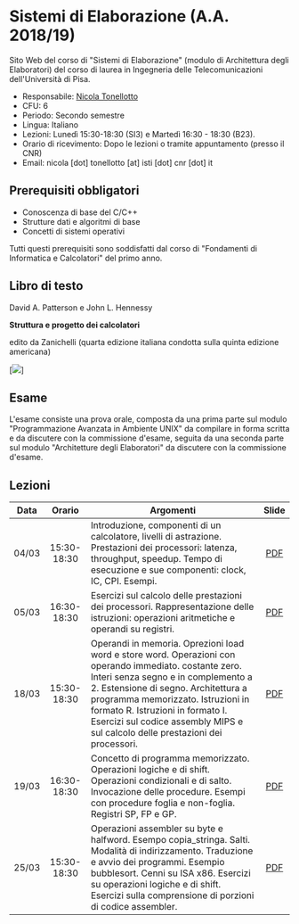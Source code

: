 # Sistemi di Elaborazione (A.A. 2018/19)

Sito Web del corso di "Sistemi di Elaborazione" (modulo di Architettura degli Elaboratori) del corso di laurea in Ingegneria delle Telecomunicazioni dell'Università di Pisa.

* Responsabile: [Nicola Tonellotto](http://pomino.isti.cnr.it/~khast/)
* CFU: 6
* Periodo: Secondo semestre
* Lingua: Italiano
* Lezioni: Lunedì 15:30-18:30 (SI3) e Martedì 16:30 - 18:30 (B23).
* Orario di ricevimento: Dopo le lezioni o tramite appuntamento (presso il CNR)
* Email: nicola [dot] tonellotto [at] isti [dot] cnr [dot] it

## Prerequisiti obbligatori

* Conoscenza di base del C/C++
* Strutture dati e algoritmi di base
* Concetti di sistemi operativi

Tutti questi prerequisiti sono soddisfatti dal corso di "Fondamenti di Informatica e Calcolatori" del primo anno.

## Libro di testo

David A. Patterson e John L. Hennessy

**Struttura e progetto dei calcolatori**

edito da Zanichelli (quarta edizione italiana condotta sulla quinta edizione americana)

[<img src="https://staticmy.zanichelli.it/catalogo/assets/small/m40001.9788808352026.jpg">]

## Esame

L'esame consiste una prova orale, composta da una prima parte sul modulo "Programmazione Avanzata in Ambiente UNIX" da compilare in forma scritta e da discutere con la commissione d'esame, seguita da una seconda parte sul modulo "Architetture degli Elaboratori" da discutere con la commissione d'esame.

## Lezioni

|Data|Orario|Argomenti|Slide|
|:--:|:---------:|------|:----:|
|04/03|15:30-18:30|Introduzione, componenti di un calcolatore, livelli di astrazione. Prestazioni dei processori: latenza, throughput, speedup. Tempo di esecuzione e sue componenti: clock, IC, CPI. Esempi.|[PDF](slides/capitolo1.pdf)
|05/03|16:30-18:30|Esercizi sul calcolo delle prestazioni dei processori. Rappresentazione delle istruzioni: operazioni aritmetiche e operandi su registri. |[PDF](slides/capitolo2.1.pdf)
|18/03|15:30-18:30|Operandi in memoria. Oprezioni load word e store word. Operazioni con operando immediato. costante zero. Interi senza segno e in complemento a 2. Estensione di segno. Architettura a programma memorizzato. Istruzioni in formato R. Istruzioni in formato I. Esercizi sul codice assembly MIPS e sul calcolo delle prestazioni dei processori. |[PDF](slides/capitolo2.2.pdf)
|19/03|16:30-18:30| Concetto di programma memorizzato. Operazioni logiche e di shift. Operazioni condizionali e di salto. Invocazione delle procedure. Esempi con procedure foglia e non-foglia. Registri SP, FP e GP.|[PDF](slides/capitolo2.3.pdf)
|25/03|15:30-18:30|Operazioni assembler su byte e halfword. Esempo copia_stringa. Salti. Modalità di indirizzamento. Traduzione e avvio dei programmi. Esempio bubblesort. Cenni su ISA x86. Esercizi su operazioni logiche e di shift. Esercizi sulla comprensione di porzioni di codice assembler.|[PDF](slides/capitolo2.4.pdf)
